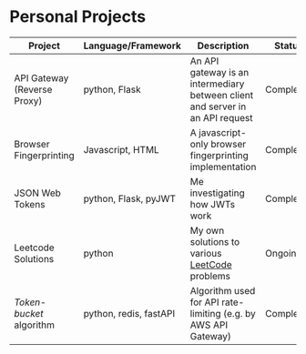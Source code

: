 # Personal Projects

| Project                        | Language/Framework     | Description                                  | Status    |Link
|--------------------------------|------------------------|----------------------------------------------|-----------|-------------
| API Gateway (Reverse Proxy)    | python, Flask          | An API gateway is an intermediary between client and server in an API request | Completed | https://github.com/J-sephB-lt-n/api-gateway-reverse-proxy-python-flask
| Browser Fingerprinting         | Javascript, HTML       | A javascript-only browser fingerprinting implementation | Completed | https://github.com/J-sephB-lt-n/in-browser-device-fingerprint/tree/main 
| JSON Web Tokens                | python, Flask, pyJWT   | Me investigating how JWTs work               | Completed | https://github.com/J-sephB-lt-n/jwt-checkout 
| Leetcode Solutions             | python                 | My own solutions to various [LeetCode](https://leetcode.com) problems | Ongoing | https://github.com/J-sephB-lt-n/leetcode-solutions
| *Token-bucket* algorithm       | python, redis, fastAPI | Algorithm used for API rate-limiting (e.g. by AWS API Gateway) | Completed |https://github.com/J-sephB-lt-n/rate-limiter-token-bucket-algorithm